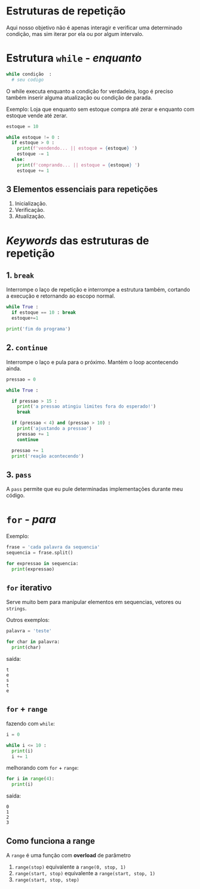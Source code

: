 # Estruturas de repetição

Aqui nosso objetivo não é apenas interagir e verificar uma determinado condição, mas sim iterar por ela ou por algum intervalo.

# Estrutura `while` - *enquanto*

```py
while condição  :
  # seu codigo
```

O while executa enquanto a condição for verdadeira, logo é preciso também inserir alguma atualização ou condição de parada.

Exemplo: Loja que enquanto sem estoque compra até zerar e enquanto com estoque vende até zerar.

```py
estoque = 10

while estoque != 0 :
  if estoque > 0 :
    print(f'vendendo... || estoque = {estoque} ')
    estoque -= 1
  else:
    print(f'comprando... || estoque = {estoque} ')
    estoque += 1
```

## 3 Elementos essenciais para repetições

1. Inicialização.
2. Verificação.
3. Atualização.

# *Keywords* das estruturas de repetição

## 1. `break`

Interrompe o laço de repetição e interrompe a estrutura também, cortando a execução e retornando ao escopo normal.

```py
while True :
  if estoque == 10 : break
  estoque+=1

print('fim do programa')
```

## 2. `continue`

Interrompe o laço e pula para o próximo. Mantém o loop acontecendo ainda.

```py
pressao = 0

while True :

  if pressao > 15 : 
    print('a pressao atingiu limites fora do esperado!')
    break

  if (pressao < 4) and (pressao > 10) :
    print('ajustando a pressao')
    pressao += 1
    continue

  pressao += 1
  print('reação acontecendo')

```

## 3. `pass`

A `pass` permite que eu pule determinadas implementações durante meu código.

# `for` - *para*

Exemplo:
```py
frase = 'cada palavra da sequencia'
sequencia = frase.split()

for expressao in sequencia:
  print(expressao)
```

## `for` iterativo

Serve muito bem para manipular elementos em sequencias, vetores ou `strings`.

Outros exemplos:

```py
palavra = 'teste'

for char in palavra:
  print(char)
```

saída:
``` 
t
e
s
t
e
```

## `for` + `range`

fazendo com `while`:
```py
i = 0

while i <= 10 :
  print(i)
  i += 1
```

melhorando com `for` + `range`:
```py
for i in range(4):
  print(i)
```

saída:
```
0
1
2
3
```

## Como funciona a range

A `range` é uma função com **overload** de parâmetro

1. `range(stop)` equivalente a `range(0, stop, 1)`
2. `range(start, stop)` equivalente a `range(start, stop, 1)`
3. `range(start, stop, step)`